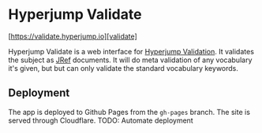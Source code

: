 # Hyperjump Validate

[https://validate.hyperjump.io][validate]

Hyperjump Validate is a web interface for [Hyperjump Validation][validation]. It
validates the subject as [JRef][jref] documents. It will do meta validation of
any vocabulary it's given, but but can only validate the standard vocabulary
keywords.

## Deployment

The app is deployed to Github Pages from the `gh-pages` branch. The site is
served through Cloudflare. TODO: Automate deployment

[validate]: https://validate.hyperjump.io
[validation]: https://github.com/jdesrosiers/hyperjump-validation
[jref]: https://github.com/jdesrosiers/hyperjump-browser/tree/master/json-reference
